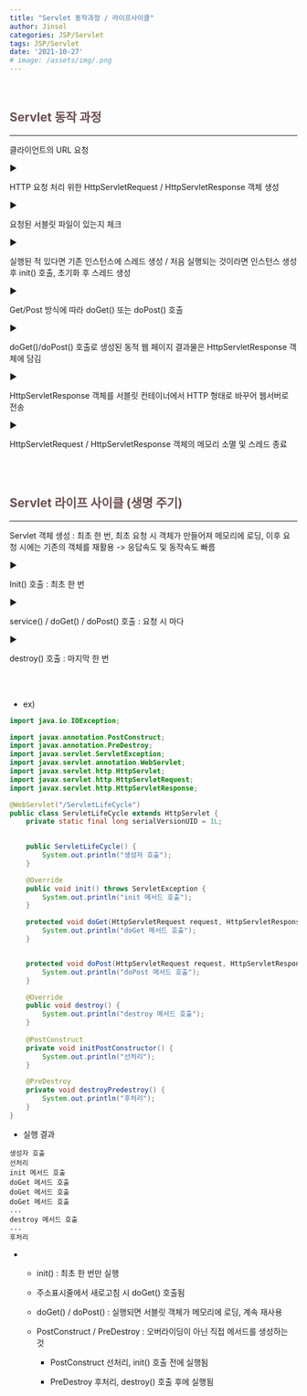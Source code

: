 ```yaml
---
title: "Servlet 동작과정 / 라이프사이클"
author: Jinsol
categories: JSP/Servlet
tags: JSP/Servlet
date: '2021-10-27'
# image: /assets/img/.png
---
```


<br>

## <span style="color:#6B4F4F">Servlet 동작 과정</span>
<hr>

클라이언트의 URL 요청

▶

HTTP 요청 처리 위한 HttpServletRequest / HttpServletResponse 객체 생성

▶

요청된 서블릿 파일이 있는지 체크

▶

실행된 적 있다면 기존 인스턴스에 스레드 생성 / 처음 실행되는 것이라면 인스턴스 생성 후 init() 호출, 초기화 후 스레드 생성

▶

Get/Post 방식에 따라 doGet() 또는 doPost() 호출

▶

doGet()/doPost() 호출로 생성된 동적 웹 페이지 결과물은 HttpServletResponse 객체에 담김

▶

HttpServletResponse 객체를 서블릿 컨테이너에서 HTTP 형태로 바꾸어 웹서버로 전송

▶

HttpServletRequest / HttpServletResponse 객체의 메모리 소멸 및 스레드 종료


<br><br>

## <span style="color:#6B4F4F">Servlet 라이프 사이클 (생명 주기)</span>
<hr>

Servlet 객체 생성 : 최초 한 번, 최초 요청 시 객체가 만들어져 메모리에 로딩, 이후 요청 시에는 기존의 객체를 재활용 -> 응답속도 및 동작속도 빠름

▶

Init() 호출 : 최초 한 번

▶

service() / doGet() / doPost() 호출 : 요청 시 마다

▶

destroy() 호출 : 마지막 한 번

<br><br>

- ex)

```java
import java.io.IOException;

import javax.annotation.PostConstruct;
import javax.annotation.PreDestroy;
import javax.servlet.ServletException;
import javax.servlet.annotation.WebServlet;
import javax.servlet.http.HttpServlet;
import javax.servlet.http.HttpServletRequest;
import javax.servlet.http.HttpServletResponse;

@WebServlet("/ServletLifeCycle")
public class ServletLifeCycle extends HttpServlet {
	private static final long serialVersionUID = 1L;

	
    public ServletLifeCycle() {
        System.out.println("생성자 호출");
    }

    @Override
    public void init() throws ServletException {
    	System.out.println("init 메서드 호출");
    }

	protected void doGet(HttpServletRequest request, HttpServletResponse response) throws ServletException, IOException {
		System.out.println("doGet 메서드 호출");
	}


	protected void doPost(HttpServletRequest request, HttpServletResponse response) throws ServletException, IOException {
		System.out.println("doPost 메서드 호출");		
	}

	@Override
	public void destroy() {
		System.out.println("destroy 메서드 호출");
	}
	
	@PostConstruct
	private void initPostConstructor() {
		System.out.println("선처리");
	}

	@PreDestroy
	private void destroyPredestroy() {
		System.out.println("후처리");
	}
}
```

- 실행 결과

```
생성자 호출
선처리
init 메서드 호출
doGet 메서드 호출
doGet 메서드 호출
doGet 메서드 호출
...
destroy 메서드 호출
...
후처리
```

-   - init() : 최초 한 번만 실행

    - 주소표시줄에서 새로고침 시 doGet() 호출됨

    - doGet() / doPost() : 실행되면 서블릿 객체가 메모리에 로딩, 계속 재사용

    - PostConstruct / PreDestroy : 오버라이딩이 아닌 직접 메서드를 생성하는 것

        - PostConstruct 선처리, init() 호출 전에 실행됨

        - PreDestroy 후처리, destroy() 호출 후에 실행됨
